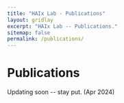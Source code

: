 ```yaml
---
title: "HAIx Lab - Publications"
layout: gridlay
excerpt: "HAIx Lab -- Publications."
sitemap: false
permalink: /publications/
---
```



# Publications

Updating soon -- stay put. (Apr 2024)



